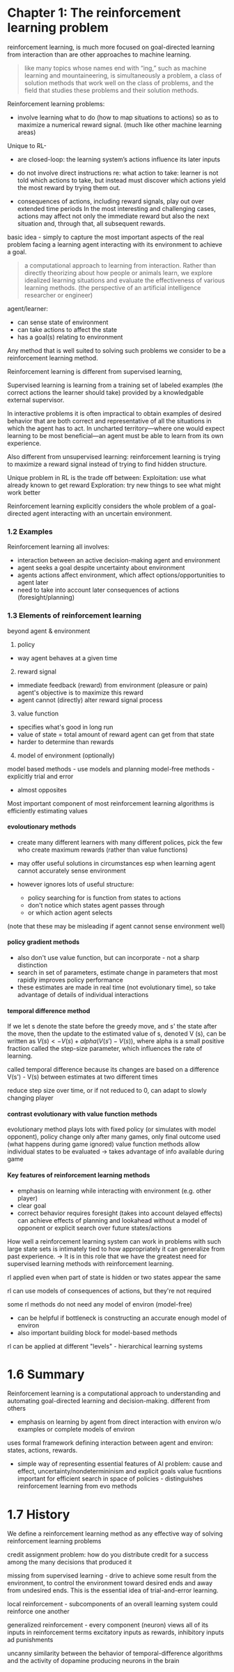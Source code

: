 # Chapter 1: The reinforcement learning problem

reinforcement learning, is much more focused on goal-directed learning from interaction than are other approaches to machine learning.

> like many topics whose names end with “ing,” such as machine learning and mountaineering, is simultaneously a problem, a class of solution methods that work well on the class of problems, and the field that studies these problems and their solution methods.

Reinforcement learning problems:

- involve learning what to do (how to map situations to actions) so as to maximize a numerical reward signal. (much like other machine learning areas)

Unique to RL-
- are closed-loop:
	the learning system’s actions influence its later inputs

- do not involve direct instructions re: what action to take:
	learner is not told which actions to take, but instead must discover which actions yield the most reward by trying them out.

- consequences of actions, including reward signals, play out over extended time periods
	In the most interesting and challenging cases, actions may affect not only the immediate reward but also the next situation and, through that, all subsequent rewards.

basic idea - simply to capture the most important aspects of the real problem facing a learning agent interacting with its environment to achieve a goal.

> a computational approach to learning from interaction. Rather than directly theorizing about how people or animals learn, we explore idealized learning situations and evaluate the effectiveness of various learning methods. (the perspective of an artificial intelligence researcher or engineer)


agent/learner:
- can sense state of environment
- can take actions to affect the state
- has a goal(s) relating to environment

Any method that is well suited to solving such problems we consider to be a reinforcement learning method.


Reinforcement learning is different from supervised learning,

Supervised learning is learning from a training set of labeled examples (the correct actions the learner should take) provided by a knowledgable external supervisor.

In interactive problems it is often impractical to obtain examples of desired behavior that are both correct and representative of all the situations in which the agent has to act. In uncharted territory—where one would expect learning to be most beneficial—an agent must be able to learn from its own experience.

Also different from unsupervised learning: reinforcement learning is trying to maximize a reward signal instead of trying to find hidden structure.


Unique problem in RL is the trade off between:
Exploitation: use what already known to get reward
Exploration: try new things to see what might work better

Reinforcement learning explicitly considers the whole problem of a goal-directed agent interacting with an uncertain environment.

### 1.2 Examples
Reinforcement learning all involves:

- interaction between an active decision-making agent and environment
- agent seeks a goal despite uncertainty about environment
- agents actions affect environment, which affect options/opportunities to agent later
- need to take into account later consequences of actions (foresight/planning)

### 1.3 Elements of reinforcement learning
beyond agent & environment
1. policy
  - way agent behaves at a given time
2. reward signal
  - immediate feedback (reward) from environment (pleasure or pain) agent's objective is to maximize this reward
  - agent cannot (directly) alter reward signal process
3. value function
  - specifies what's good in long run
  - value of state = total amount of reward agent can get from that state
  - harder to determine than rewards
4. model of environment (optionally)

model based methods - use models and planning
model-free methods - explicitly trial and error
- almost opposites


Most important component of most reinforcement learning algorithms is efficiently estimating values

#### evoloutionary methods
- create many different learners with many different polices, pick the few who create maximum rewards (rather than value functions)

- may offer useful solutions in circumstances esp when learning agent cannot accurately sense environment

- however ignores lots of useful structure:
  - policy searching for is function from states to actions
  - don't notice which states agent passes through
  - or which action agent selects

(note that these may be misleading if agent cannot sense environment well)

#### policy gradient methods
- also don't use value function, but can incorporate - not a sharp distinction
- search in set of parameters, estimate change in parameters that most rapidly improves policy performance
- these estimates are made in real time (not evolutionary time), so take advantage of details of individual interactions

#### temporal difference method

If we let s denote the state before the greedy move, and s' the state after the move, then the update to the estimated value of s, denoted V (s), can be written as
$V(s) <- V(s) + alpha (V(s') - V(s))$,
where alpha is a small positive fraction called the step-size parameter, which influences the rate of learning.

called temporal difference because its changes are based on a difference V(s') - V(s) between estimates at two different times

reduce step size over time, or if not reduced to 0, can adapt to slowly changing player

#### contrast evolutionary with value function methods
evolutionary method plays lots with fixed policy (or simulates with model opponent), policy change only after many games, only final outcome used (what happens during game ignored)
value function methods allow individual states to be evaluated -> takes advantage of info available during game

#### Key features of reinforcement learning methods
- emphasis on learning while interacting with environment (e.g. other player)
- clear goal
- correct behavior requires foresight (takes into account delayed effects)
can achieve effects of planning and lookahead without a model of opponent or explicit search over future states/actions


How well a reinforcement learning system can work in problems with such large state sets is intimately tied to how appropriately it can generalize from past experience.
-> It is in this role that we have the greatest need for supervised learning methods with reinforcement learning.

rl applied even when part of state is hidden or two states appear the same

rl can use models of consequences of actions, but they're not required

some rl methods do not need any model of environ (model-free)
- can be helpful if bottleneck is constructing an accurate enough model of environ
- also important building block for model-based methods

rl can be applied at different "levels" - hierarchical learning systems

# 1.6 Summary
Reinforcement learning is a computational approach to understanding and automating goal-directed learning and decision-making.
different from others
- emphasis on learning by agent from direct interaction with environ w/o examples or complete models of environ

uses formal framework defining interaction between agent and environ: states, actions, rewards.
- simple way of representing essential features of AI problem: cause and effect, uncertainty/nondetermininism and explicit goals
value fucntions important for efficient search in space of policies - distinguishes reinforcement learning from evo methods

# 1.7 History

We define a reinforcement learning method as any effective way of solving reinforcement learning problems

credit assignment problem: how do you distribute credit for a success among the many decisions that produced it


missing from supervised learning - drive to achieve some result from the environment, to control the environment toward desired ends and away from undesired ends. This is the essential idea of trial-and-error learning.

local reinforcement - subcomponents of an overall learning system could reinforce one another

generalized reinforcement - every component (neuron) views all of its inputs in reinforcement terms excitatory inputs as rewards, inhibitory inputs ad punishments

uncanny similarity between the behavior of temporal-difference algorithms and the activity of dopamine producing neurons in the brain

